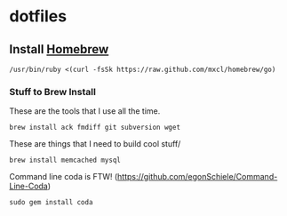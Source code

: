 dotfiles
========
## Install [Homebrew](http://mxcl.github.com/homebrew/)
````
/usr/bin/ruby <(curl -fsSk https://raw.github.com/mxcl/homebrew/go)
````

### Stuff to Brew Install
These are the tools that I use all the time.

````
brew install ack fmdiff git subversion wget
````

These are things that I need to build cool stuff/

````
brew install memcached mysql
````

Command line coda is FTW! (https://github.com/egonSchiele/Command-Line-Coda)
````
sudo gem install coda
````